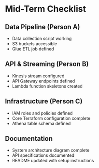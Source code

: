 # Mid-Term Checklist


## Data Pipeline (Person A)  
- Data collection script working
- S3 buckets accessible
- Glue ETL job defined

## API & Streaming (Person B)
- Kinesis stream configured
- API Gateway endpoints defined
- Lambda function skeletons created

## Infrastructure (Person C)
- IAM roles and policies defined
- Core Terraform configuration complete
- Athena table schema defined

## Documentation
- System architecture diagram complete
- API specifications documented
- README updated with setup instructions